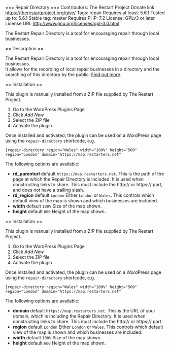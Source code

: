 === Repair Directory ===
Contributors: The Restart Project
Donate link: https://therestartproject.org/give/
Tags: repair
Requires at least: 5.6.1
Tested up to: 5.6.1
Stable tag: master
Requires PHP: 7.2
License: GPLv3 or later
License URI: http://www.gnu.org/licenses/gpl-3.0.html

The Restart Repair Directory is a tool for encouraging repair through local businesses.  

== Description ==

The Restart Repair Directory is a tool for encouraging repair through local businesses.  
It allows for the recording of local repair businesses in a directory and the searching of this directory by 
the public.  [Find out more](https://therestartproject.org/repairdirectory/about).

== Installation ==

This plugin is manually installed from a ZIP file supplied by The Restart Project.

1. Go to the WordPress Plugins Page
2. Click *Add New*
3. Select the ZIP file
4. Activate the plugin

Once installed and activated, the plugin can be used on a WordPress page using the `repair-directory` shortcode, e.g.

`[repair-directory region="Wales" width="100%" height="500" region="London" domain="https://map.restarters.net"`

The following options are available:
* **rd_parenturl** default `https://map.restarters.net`.  This is the path of the page at which the
 Repair Directory is included.  It is used when constructing links to share.  This must include the http:// or https:// 
 part, and does not have a trailing slash.
* **rd_region** default `London` Either `London` or `Wales`.  This controls which default view of the map is shown and 
which businesses are included.
* **width** default `100%` Size of the map shown.
* **height** default `600` Height of the map shown.

== Installation ==

This plugin is manually installed from a ZIP file supplied by The Restart Project.

1. Go to the WordPress Plugins Page
2. Click *Add New*
3. Select the ZIP file
4. Activate the plugin

Once installed and activated, the plugin can be used on a WordPress page using the `repair-directory` shortcode, e.g.

`[repair-directory region="Wales" width="100%" height="500" region="London" domain="https://map.restarters.net"`

The following options are available:
* **domain** default `https://map.restarters.net`.  This is the URL of your domain, which is including the Repair 
Directory.  It is used when constructing links to share.  This must include the http:// or https:// part.
* **region** default `London` Either `London` or `Wales`.  This controls which default view of the map is shown and 
which businesses are included.
* **width** default `100%` Size of the map shown.
* **height** default `600` Height of the map shown.
